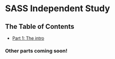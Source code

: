 # SASS Independent Study

## The Table of Contents

+ [Part 1: The intro](list/part-01-the-intro.md)

### Other parts coming soon!